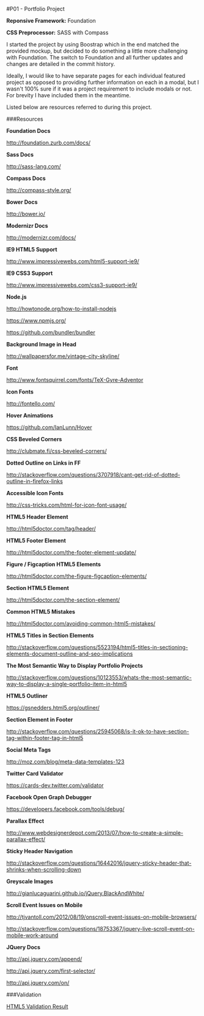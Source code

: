 #P01 - Portfolio Project


**Reponsive Framework:** Foundation

**CSS Preprocessor:** SASS with Compass

I started the project by using Boostrap which in the end matched the provided mockup, but decided to do something a little more challenging with Foundation. The switch to Foundation and all further updates and changes are detailed in the commit history.

Ideally, I would like to have separate pages for each individual featured project as opposed to providing further information on each in a modal, but I wasn't 100% sure if it was a project requirement to include modals or not. For brevity I have included them in the meantime.

Listed below are resources referred to during this project.

###Resources

**Foundation Docs**

http://foundation.zurb.com/docs/

**Sass Docs**

http://sass-lang.com/

**Compass Docs**

http://compass-style.org/

**Bower Docs**

http://bower.io/

**Modernizr Docs**

http://modernizr.com/docs/

**IE9 HTML5 Support**

http://www.impressivewebs.com/html5-support-ie9/

**IE9 CSS3 Support**

http://www.impressivewebs.com/css3-support-ie9/

**Node.js**

http://howtonode.org/how-to-install-nodejs

https://www.npmjs.org/

https://github.com/bundler/bundler

**Background Image in Head**

http://wallpapersfor.me/vintage-city-skyline/

**Font**

http://www.fontsquirrel.com/fonts/TeX-Gyre-Adventor

**Icon Fonts**

http://fontello.com/

**Hover Animations**

https://github.com/IanLunn/Hover

**CSS Beveled Corners**

http://clubmate.fi/css-beveled-corners/

**Dotted Outline on Links in FF**

http://stackoverflow.com/questions/3707918/cant-get-rid-of-dotted-outline-in-firefox-links

**Accessible Icon Fonts**

http://css-tricks.com/html-for-icon-font-usage/

**HTML5 Header Element**

http://html5doctor.com/tag/header/

**HTML5 Footer Element**

http://html5doctor.com/the-footer-element-update/

**Figure / Figcaption HTML5 Elements**

http://html5doctor.com/the-figure-figcaption-elements/

**Section HTML5 Element**

http://html5doctor.com/the-section-element/

**Common HTML5 Mistakes**

http://html5doctor.com/avoiding-common-html5-mistakes/

**HTML5 Titles in Section Elements**

http://stackoverflow.com/questions/5523194/html5-titles-in-sectioning-elements-document-outline-and-seo-implications

**The Most Semantic Way to Display Portfolio Projects**

http://stackoverflow.com/questions/10123553/whats-the-most-semantic-way-to-display-a-single-portfolio-item-in-html5

**HTML5 Outliner**

https://gsnedders.html5.org/outliner/

**Section Element in Footer**

http://stackoverflow.com/questions/25945068/is-it-ok-to-have-section-tag-within-footer-tag-in-html5

**Social Meta Tags**

http://moz.com/blog/meta-data-templates-123

**Twitter Card Validator**

https://cards-dev.twitter.com/validator

**Facebook Open Graph Debugger**

https://developers.facebook.com/tools/debug/

**Parallax Effect**

http://www.webdesignerdepot.com/2013/07/how-to-create-a-simple-parallax-effect/

**Sticky Header Navigation**

http://stackoverflow.com/questions/16442016/jquery-sticky-header-that-shrinks-when-scrolling-down

**Greyscale Images**

http://gianlucaguarini.github.io/jQuery.BlackAndWhite/

**Scroll Event Issues on Mobile**

http://tjvantoll.com/2012/08/19/onscroll-event-issues-on-mobile-browsers/

http://stackoverflow.com/questions/18753367/jquery-live-scroll-event-on-mobile-work-around

**JQuery Docs**

http://api.jquery.com/append/

http://api.jquery.com/first-selector/

http://api.jquery.com/on/

###Validation

[HTML5 Validation Result](<http://validator.w3.org/check?uri=http%3A%2F%2Fmikejoyce.me%2F>)